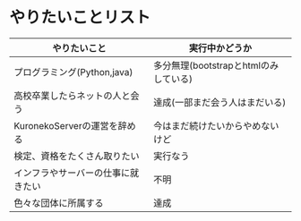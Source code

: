 # やりたいことリスト

| やりたいこと | 実行中かどうか |
| -------- | -------- |
| プログラミング(Python,java) | 多分無理(bootstrapとhtmlのみしている) |
| 高校卒業したらネットの人と会う | 達成(一部まだ会う人はまだいる) |
| KuronekoServerの運営を辞める | 今はまだ続けたいからやめないけど |
| 検定、資格をたくさん取りたい | 実行なう |
| インフラやサーバーの仕事に就きたい | 不明 |
| 色々な団体に所属する| 達成 |
